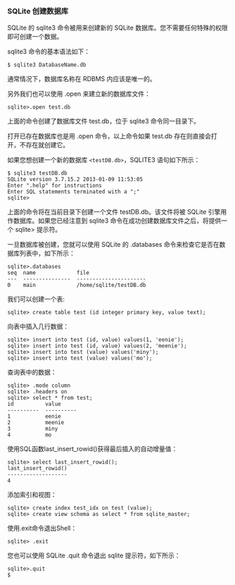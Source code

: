 ### SQLite 创建数据库

SQLite 的 sqlite3 命令被用来创建新的 SQLite 数据库。您不需要任何特殊的权限即可创建一个数据。

sqlite3 命令的基本语法如下：

```
$ sqlite3 DatabaseName.db
```

通常情况下，数据库名称在 RDBMS 内应该是唯一的。

另外我们也可以使用 .open 来建立新的数据库文件：

```
sqlite>.open test.db
```

上面的命令创建了数据库文件 test.db，位于 sqlite3 命令同一目录下。

打开已存在数据库也是用 .open 命令，以上命令如果 test.db 存在则直接会打开，不存在就创建它。

如果您想创建一个新的数据库 `<testDB.db>`，SQLITE3 语句如下所示：

```
$ sqlite3 testDB.db
SQLite version 3.7.15.2 2013-01-09 11:53:05
Enter ".help" for instructions
Enter SQL statements terminated with a ";"
sqlite>
```

上面的命令将在当前目录下创建一个文件 testDB.db。该文件将被 SQLite 引擎用作数据库。如果您已经注意到 sqlite3 命令在成功创建数据库文件之后，将提供一个 sqlite> 提示符。

一旦数据库被创建，您就可以使用 SQLite 的 .databases 命令来检查它是否在数据库列表中，如下所示：

```
sqlite>.databases
seq  name             file
---  ---------------  ----------------------
0    main             /home/sqlite/testDB.db
```

我们可以创建一个表:

```
sqlite> create table test (id integer primary key, value text);
```

向表中插入几行数据：

```
sqlite> insert into test (id, value) values(1, 'eenie');
sqlite> insert into test (id, value) values(2, 'meenie');
sqlite> insert into test (value) values('miny');
sqlite> insert into test (value) values('mo');
```

查询表中的数据：

```
sqlite> .mode column
sqlite> .headers on
sqlite> select * from test;
id          value
----------  ----------
1           eenie
2           meenie
3           miny
4           mo
```

使用SQL函数last_insert_rowid()获得最后插入的自动增量值：

```
sqlite> select last_insert_rowid();
last_insert_rowid()
-------------------
4
```

添加索引和视图：

```
sqlite> create index test_idx on test (value);
sqlite> create view schema as select * from sqlite_master;
```

使用.exit命令退出Shell：

```
sqlite> .exit
```

您也可以使用 SQLite .quit 命令退出 sqlite 提示符，如下所示：

```
sqlite>.quit
$
```

